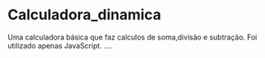 # Calculadora_dinamica

Uma calculadora básica que faz calculos de soma,divisão e subtração.
Foi utilizado apenas JavaScript.
....
